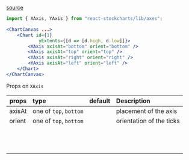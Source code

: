 [source](https://github.com/kossidts/react-stockcharts/blob/master/docs/lib/charts/ChartWithAxis.js)

```js
import { XAxis, YAxis } from "react-stockcharts/lib/axes";
```

```jsx
<ChartCanvas ...>
	<Chart id={1}
			yExtents={[d => [d.high, d.low]]}>
		<XAxis axisAt="bottom" orient="bottom" />
		<XAxis axisAt="top" orient="top" />
		<YAxis axisAt="right" orient="right" />
		<YAxis axisAt="left" orient="left" />
	</Chart>
</ChartCanvas>
```

Props on `XAxis`

| props  | type                   | default | Description              |
| ------ | :--------------------- | :------ | :----------------------- |
| axisAt | one of `top`, `bottom` |         | placement of the axis    |
| orient | one of `top`, `bottom` |         | orientation of the ticks |
|        |                        |         |                          |
|        |                        |         |                          |
|        |                        |         |                          |
|        |                        |         |                          |
|        |                        |         |                          |
|        |                        |         |                          |
|        |                        |         |                          |
|        |                        |         |                          |
|        |                        |         |                          |
|        |                        |         |                          |
|        |                        |         |                          |
|        |                        |         |                          |
